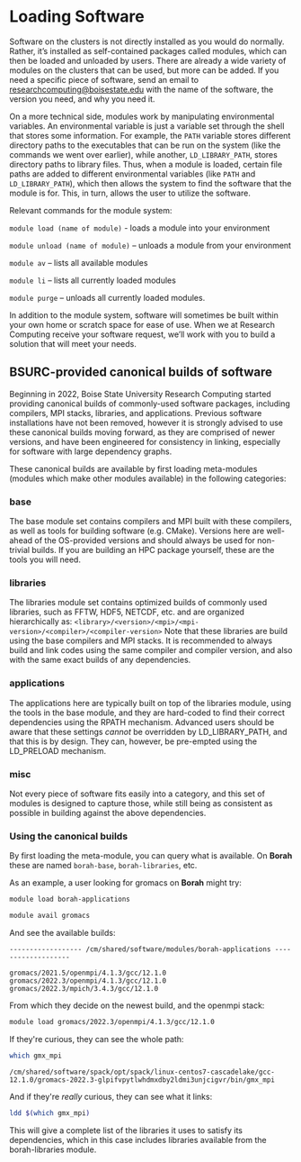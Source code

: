 # Loading Software
Software on the clusters is not directly installed as you would do normally.
Rather, it’s installed as self-contained packages called modules, which can then be loaded and unloaded by users.
There are already a wide variety of modules on the clusters that can be used, but more can be added.
If you need a specific piece of software, send an email to researchcomputing@boisestate.edu with the name of the software, the version you need, and why you need it.

On a more technical side, modules work by manipulating environmental variables.
An environmental variable is just a variable set through the shell that stores some information.
For example, the `PATH` variable stores different directory paths to the executables that can be run on the system (like the commands we went over earlier), while another, `LD_LIBRARY_PATH`, stores directory paths to library files.
Thus, when a module is loaded, certain file paths are added to different environmental variables (like `PATH` and `LD_LIBRARY_PATH`), which then allows the system to find the software that the module is for.
This, in turn, allows the user to utilize the software.

Relevant commands for the module system:

`module load (name of module)` - loads a module into your environment

`module unload (name of module)` – unloads a module from your environment

`module av` – lists all available modules

`module li` – lists all currently loaded modules

`module purge` – unloads all currently loaded modules.

In addition to the module system, software will sometimes be built within your own home or scratch space for ease of use.
When we at Research Computing receive your software request, we’ll work with you to build a solution that will meet your needs.

## BSURC-provided canonical builds of software

Beginning in 2022, Boise State University Research Computing started providing canonical builds of commonly-used software packages, including compilers, MPI stacks, libraries, and applications. Previous software installations have not been removed, however it is strongly advised to use these canonical builds moving forward, as they are comprised of newer versions, and have been engineered for consistency in linking, especially for software with large dependency graphs.

These canonical builds are available by first loading meta-modules (modules which make other modules available) in the following categories:

### base

The base module set contains compilers and MPI built with these compilers, as well as tools for building software (e.g. CMake). Versions here are well-ahead of the OS-provided versions and should always be used for non-trivial builds. If you are building an HPC package yourself, these are the tools you will need.

### libraries

The libraries module set contains optimized builds of commonly used libraries, such as FFTW, HDF5, NETCDF, etc. and are organized hierarchically as:
`<library>/<version>/<mpi>/<mpi-version>/<compiler>/<compiler-version>`
Note that these libraries are build using the base compilers and MPI stacks. It is  recommended to always build and link codes using the same compiler and compiler version, and also with the same exact builds of any dependencies.

### applications

The applications here are typically built on top of the libraries module, using the tools in the base module, and they are hard-coded to find their correct dependencies using the RPATH mechanism. Advanced users should be aware that these settings *cannot* be overridden by LD_LIBRARY_PATH, and that this is by design. They can, however, be pre-empted using the LD_PRELOAD mechanism.

### misc

Not every piece of software fits easily into a category, and this set of modules is designed to capture those, while still being as consistent as possible in building against the above dependencies.

### Using the canonical builds

By first loading the meta-module, you can query what is available. On **Borah** these are named `borah-base`, `borah-libraries`, etc.

As an example, a user looking for gromacs on **Borah** might try:

```bash
module load borah-applications
```

```bash
module avail gromacs
```

And see the available builds:

```
------------------ /cm/shared/software/modules/borah-applications -------------------

gromacs/2021.5/openmpi/4.1.3/gcc/12.1.0  gromacs/2022.3/openmpi/4.1.3/gcc/12.1.0
gromacs/2022.3/mpich/3.4.3/gcc/12.1.0
```

From which they decide on the newest build, and the openmpi stack:

```bash
module load gromacs/2022.3/openmpi/4.1.3/gcc/12.1.0
```

If they're curious, they can see the whole path:

```bash
which gmx_mpi
```

```
/cm/shared/software/spack/opt/spack/linux-centos7-cascadelake/gcc-12.1.0/gromacs-2022.3-glpifvpytlwhdmxdby2ldmi3unjcigvr/bin/gmx_mpi
```

And if they're *really* curious, they can see what it links:

```bash
ldd $(which gmx_mpi)
```

This will give a complete list of the libraries it uses to satisfy its dependencies, which in this case includes libraries available from the borah-libraries module.
